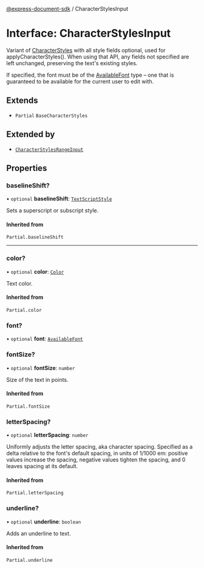 [@express-document-sdk](../overview.md) / CharacterStylesInput

# Interface: CharacterStylesInput

Variant of [CharacterStyles](character-styles.md) with all style fields optional, used for applyCharacterStyles(). When using that API,
any fields not specified are left unchanged, preserving the text's existing styles.

If specified, the font must be of the [AvailableFont](../classes/available-font.md) type – one that is guaranteed to be available for the current
user to edit with.

## Extends

-   `Partial` `BaseCharacterStyles`

## Extended by

-   [`CharacterStylesRangeInput`](character-styles-range-input.md)

## Properties

### baselineShift?

• `optional` **baselineShift**: [`TextScriptStyle`](../enumerations/TextScriptStyle.md)

Sets a superscript or subscript style.

#### Inherited from

`Partial.baselineShift`

---

### color?

• `optional` **color**: [`Color`](color.md)

Text color.

#### Inherited from

`Partial.color`

<HorizontalLine />

### font?

• `optional` **font**: [`AvailableFont`](../classes/available-font.md)

<HorizontalLine />

### fontSize?

• `optional` **fontSize**: `number`

Size of the text in points.

#### Inherited from

`Partial.fontSize`

<HorizontalLine />

### letterSpacing?

• `optional` **letterSpacing**: `number`

Uniformly adjusts the letter spacing, aka character spacing. Specified as a delta relative to the font's default
spacing, in units of 1/1000 em: positive values increase the spacing, negative values tighten the spacing, and 0
leaves spacing at its default.

#### Inherited from

`Partial.letterSpacing`

<HorizontalLine />

### underline?

• `optional` **underline**: `boolean`

Adds an underline to text.

#### Inherited from

`Partial.underline`
